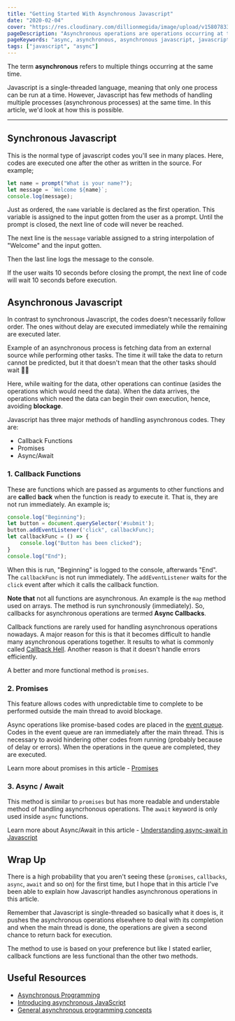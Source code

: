 ```yaml
---
title: "Getting Started With Asynchronous Javascript"
date: "2020-02-04"
cover: "https://res.cloudinary.com/dillionmegida/image/upload/v1580783303/images/blogs_cover/async-js_hpna31.jpg"
pageDescription: "Asynchronous operations are operations occurring at the same time. Javascript is single-threaded but in this article, we'd see how Javascript is able to handle asynchronous operations."
pageKeywords: "async, asynchronous, asynchronous javascript, javascript, async javascript, async js"
tags: ["javascript", "async"]
---
```


The term **asynchronous** refers to multiple things occurring at the same time.

Javascript is a single-threaded language, meaning that only one process can be run at a time. However, Javascript has few methods of handling multiple processes (asynchronous processes) at the same time. In this article, we'd look at how this is possible.

-----

## Synchronous Javascript

This is the normal type of javascript codes you'll see in many places. Here, codes are executed one after the other as written in the source. For example;

```javascript
let name = prompt("What is your name?");
let message = `Welcome ${name}`;
console.log(message);
```

Just as ordered, the `name` variable is declared as the first operation. This variable is assigned to the input gotten from the user as a prompt. Until the prompt is closed, the next line of code will never be reached.

The next line is the `message` variable assigned to a string interpolation of "Welcome" and the input gotten.

Then the last line logs the message to the console.

If the user waits 10 seconds before closing the prompt, the next line of code will wait 10 seconds before execution.

## Asynchronous Javascript

In contrast to synchronous Javascript, the codes doesn't necessarily follow order. The ones without delay are executed immediately while the remaining are executed later.

Example of an asynchronous process is fetching data from an external source while performing other tasks. The time it will take the data to return cannot be predicted, but it that doesn't mean that the other tasks should wait 💁‍♂️ 

Here, while waiting for the data, other operations can continue (asides the operations which would need the data). When the data arrives, the operations which need the data can begin their own execution, hence, avoiding **blockage**.

Javascript has three major methods of handling asynchronous codes. They are:

- Callback Functions
- Promises
- Async/Await

###  1. Callback Functions

These are functions which are passed as arguments to other functions and are **call**ed **back** when the function is ready to execute it. That is, they are not run immediately. An example is;

```javascript
console.log("Beginning");
let button = document.querySelector('#submit');
button.addEventListener('click", callbackFunc);
let callbackFunc = () => {
    console.log("Button has been clicked");
}
console.log("End");
```

When this is run, "Beginning" is logged to the console, afterwards "End". The `callbackFunc` is not run immediately. The `addEventListener` waits for the `click` event after which it calls the callback function.

**Note that** not all functions are asynchronous. An example is the `map` method used on arrays. The method is run synchronously (immediately). So, callbacks for asynchronous operations are termed **Async Callbacks**.

Callback functions are rarely used for handling asynchronous operations nowadays. A major reason for this is that it becomes difficult to handle many asynchronous operations together. It results to what is commonly called [Callback Hell](http://callbackhell.com/). Another reason is that it doesn't handle errors efficiently.

A better and more functional method is `promises`.

### 2. Promises

This feature allows codes with unpredictable time to complete to be performed outside the main thread to avoid blockage.

Async operations like promise-based codes are placed in the [event queue](https://developer.mozilla.org/en/docs/Web/JavaScript/EventLoop). Codes in the event queue are ran immediately after the main thread. This is necessary to avoid hindering other codes from running (probably because of delay or errors). When the operations in the queue are completed, they are executed.

Learn more about promises in this article - [Promises](https://thewebfor5.com/p/javascript/javascript-promises)

### 3. Async / Await

This method is similar to `promises` but has more readable and understable method of handling asyncrhonous operations. The `await` keyword is only used inside `async` functions. 

Learn more about Async/Await in this article - [Understanding async-await in Javascript](https://hackernoon.com/understanding-async-await-in-javascript-1d81bb079b2c)

## Wrap Up

There is a high probability that you aren't seeing these (`promises`, `callbacks`, `async`, `await` and so on) for the first time, but I hope that in this article I've been able to explain how Javascript handles asynchronous operations in this article.

Remember that Javascript is single-threaded so basically what it does is, it pushes the asynchronous operations elsewhere to deal with its completion and when the main thread is done, the operations are given a second chance to return back for execution.

The method to use is based on your preference but like I stated earlier, callback functions are less functional than the other two methods.

## Useful Resources

- [Asynchronous Programming](https://eloquentjavascript.net/11_async.html)
- [Introducing asynchronous JavaScript](https://developer.mozilla.org/en-US/docs/Learn/JavaScript/Asynchronous/Introducing)
- [General asynchronous programming concepts](https://developer.mozilla.org/en-US/docs/Learn/JavaScript/Asynchronous/Concepts)
